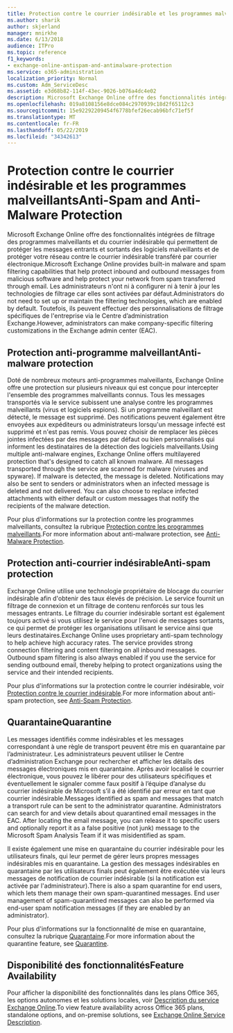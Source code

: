 ```yaml
---
title: Protection contre le courrier indésirable et les programmes malveillants
ms.author: sharik
author: skjerland
manager: mnirkhe
ms.date: 6/13/2018
audience: ITPro
ms.topic: reference
f1_keywords:
- exchange-online-antispam-and-antimalware-protection
ms.service: o365-administration
localization_priority: Normal
ms.custom: Adm_ServiceDesc
ms.assetid: e3d68b82-114f-43ec-9026-b076a4dc4e02
description: Microsoft Exchange Online offre des fonctionnalités intégrées de filtrage des programmes malveillants et du courrier indésirable qui permettent de protéger les messages entrants et sortants des logiciels malveillants et de protéger votre réseau contre le courrier indésirable transféré par courrier électronique. Les administrateurs n'ont ni à configurer ni à tenir à jour les technologies de filtrage car elles sont activées par défaut. Toutefois, ils peuvent effectuer des personnalisations de filtrage spécifiques de l'entreprise via le Centre d'administration Exchange (CAE).
ms.openlocfilehash: 019a8108156e8dce084c2970939c18d2f65112c3
ms.sourcegitcommit: 15e92292209454f6778bfef26ecab96bfc71ef5f
ms.translationtype: MT
ms.contentlocale: fr-FR
ms.lasthandoff: 05/22/2019
ms.locfileid: "34342613"
---
```

# <a name="anti-spam-and-anti-malware-protection"></a><span data-ttu-id="af6e3-105">Protection contre le courrier indésirable et les programmes malveillants</span><span class="sxs-lookup"><span data-stu-id="af6e3-105">Anti-Spam and Anti-Malware Protection</span></span>

<span data-ttu-id="af6e3-106">Microsoft Exchange Online offre des fonctionnalités intégrées de filtrage des programmes malveillants et du courrier indésirable qui permettent de protéger les messages entrants et sortants des logiciels malveillants et de protéger votre réseau contre le courrier indésirable transféré par courrier électronique.</span><span class="sxs-lookup"><span data-stu-id="af6e3-106">Microsoft Exchange Online provides built-in malware and spam filtering capabilities that help protect inbound and outbound messages from malicious software and help protect your network from spam transferred through email.</span></span> <span data-ttu-id="af6e3-107">Les administrateurs n'ont ni à configurer ni à tenir à jour les technologies de filtrage car elles sont activées par défaut.</span><span class="sxs-lookup"><span data-stu-id="af6e3-107">Administrators do not need to set up or maintain the filtering technologies, which are enabled by default.</span></span> <span data-ttu-id="af6e3-108">Toutefois, ils peuvent effectuer des personnalisations de filtrage spécifiques de l'entreprise via le Centre d’administration Exchange.</span><span class="sxs-lookup"><span data-stu-id="af6e3-108">However, administrators can make company-specific filtering customizations in the Exchange admin center (EAC).</span></span>
  
## <a name="anti-malware-protection"></a><span data-ttu-id="af6e3-109">Protection anti-programme malveillant</span><span class="sxs-lookup"><span data-stu-id="af6e3-109">Anti-malware protection</span></span>

<span data-ttu-id="af6e3-p103">Doté de nombreux moteurs anti-programmes malveillants, Exchange Online offre une protection sur plusieurs niveaux qui est conçue pour intercepter l'ensemble des programmes malveillants connus. Tous les messages transportés via le service subissent une analyse contre les programmes malveillants (virus et logiciels espions). Si un programme malveillant est détecté, le message est supprimé. Des notifications peuvent également être envoyées aux expéditeurs ou administrateurs lorsqu'un message infecté est supprimé et n'est pas remis. Vous pouvez choisir de remplacer les pièces jointes infectées par des messages par défaut ou bien personnalisés qui informent les destinataires de la détection des logiciels malveillants.</span><span class="sxs-lookup"><span data-stu-id="af6e3-p103">Using multiple anti-malware engines, Exchange Online offers multilayered protection that's designed to catch all known malware. All messages transported through the service are scanned for malware (viruses and spyware). If malware is detected, the message is deleted. Notifications may also be sent to senders or administrators when an infected message is deleted and not delivered. You can also choose to replace infected attachments with either default or custom messages that notify the recipients of the malware detection.</span></span>
  
<span data-ttu-id="af6e3-115">Pour plus d'informations sur la protection contre les programmes malveillants, consultez la rubrique [Protection contre les programmes malveillants](https://go.microsoft.com/fwlink/p/?LinkId=271753).</span><span class="sxs-lookup"><span data-stu-id="af6e3-115">For more information about anti-malware protection, see [Anti-Malware Protection](https://go.microsoft.com/fwlink/p/?LinkId=271753).</span></span>
  
## <a name="anti-spam-protection"></a><span data-ttu-id="af6e3-116">Protection anti-courrier indésirable</span><span class="sxs-lookup"><span data-stu-id="af6e3-116">Anti-spam protection</span></span>

<span data-ttu-id="af6e3-p104">Exchange Online utilise une technologie propriétaire de blocage du courrier indésirable afin d'obtenir des taux élevés de précision. Le service fournit un filtrage de connexion et un filtrage de contenu renforcés sur tous les messages entrants. Le filtrage du courrier indésirable sortant est également toujours activé si vous utilisez le service pour l'envoi de messages sortants, ce qui permet de protéger les organisations utilisant le service ainsi que leurs destinataires.</span><span class="sxs-lookup"><span data-stu-id="af6e3-p104">Exchange Online uses proprietary anti-spam technology to help achieve high accuracy rates. The service provides strong connection filtering and content filtering on all inbound messages. Outbound spam filtering is also always enabled if you use the service for sending outbound email, thereby helping to protect organizations using the service and their intended recipients.</span></span>
  
<span data-ttu-id="af6e3-120">Pour plus d'informations sur la protection contre le courrier indésirable, voir [Protection contre le courrier indésirable](https://support.office.com/en-us/article/Office-365-Email-Anti-Spam-Protection-6a601501-a6a8-4559-b2e7-56b59c96a586?ui=en-US&amp;rs=en-US&amp;ad=US).</span><span class="sxs-lookup"><span data-stu-id="af6e3-120">For more information about anti-spam protection, see [Anti-Spam Protection](https://support.office.com/en-us/article/Office-365-Email-Anti-Spam-Protection-6a601501-a6a8-4559-b2e7-56b59c96a586?ui=en-US&amp;rs=en-US&amp;ad=US).</span></span>
  
## <a name="quarantine"></a><span data-ttu-id="af6e3-121">Quarantaine</span><span class="sxs-lookup"><span data-stu-id="af6e3-121">Quarantine</span></span>

<span data-ttu-id="af6e3-p105">Les messages identifiés comme indésirables et les messages correspondant à une règle de transport peuvent être mis en quarantaine par l’administrateur. Les administrateurs peuvent utiliser le Centre d’administration Exchange pour rechercher et afficher les détails des messages électroniques mis en quarantaine. Après avoir localisé le courrier électronique, vous pouvez le libérer pour des utilisateurs spécifiques et éventuellement le signaler comme faux positif à l’équipe d’analyse du courrier indésirable de Microsoft s’il a été identifié par erreur en tant que courrier indésirable.</span><span class="sxs-lookup"><span data-stu-id="af6e3-p105">Messages identified as spam and messages that match a transport rule can be sent to the administrator quarantine. Administrators can search for and view details about quarantined email messages in the EAC. After locating the email message, you can release it to specific users and optionally report it as a false positive (not junk) message to the Microsoft Spam Analysis Team if it was misidentified as spam.</span></span>
  
<span data-ttu-id="af6e3-p106">Il existe également une mise en quarantaine du courrier indésirable pour les utilisateurs finals, qui leur permet de gérer leurs propres messages indésirables mis en quarantaine. La gestion des messages indésirables en quarantaine par les utilisateurs finals peut également être exécutée via leurs messages de notification de courrier indésirable (si la notification est activée par l'administrateur).</span><span class="sxs-lookup"><span data-stu-id="af6e3-p106">There is also a spam quarantine for end users, which lets them manage their own spam-quarantined messages. End user management of spam-quarantined messages can also be performed via end-user spam notification messages (if they are enabled by an administrator).</span></span>
  
<span data-ttu-id="af6e3-127">Pour plus d'informations sur la fonctionnalité de mise en quarantaine, consultez la rubrique [Quarantaine](https://go.microsoft.com/fwlink/p/?LinkId=271755).</span><span class="sxs-lookup"><span data-stu-id="af6e3-127">For more information about the quarantine feature, see [Quarantine](https://go.microsoft.com/fwlink/p/?LinkId=271755).</span></span>
  
## <a name="feature-availability"></a><span data-ttu-id="af6e3-128">Disponibilité des fonctionnalités</span><span class="sxs-lookup"><span data-stu-id="af6e3-128">Feature Availability</span></span>

<span data-ttu-id="af6e3-129">Pour afficher la disponibilité des fonctionnalités dans les plans Office 365, les options autonomes et les solutions locales, voir [Description du service Exchange Online](exchange-online-service-description.md).</span><span class="sxs-lookup"><span data-stu-id="af6e3-129">To view feature availability across Office 365 plans, standalone options, and on-premise solutions, see [Exchange Online Service Description](exchange-online-service-description.md).</span></span>
  

